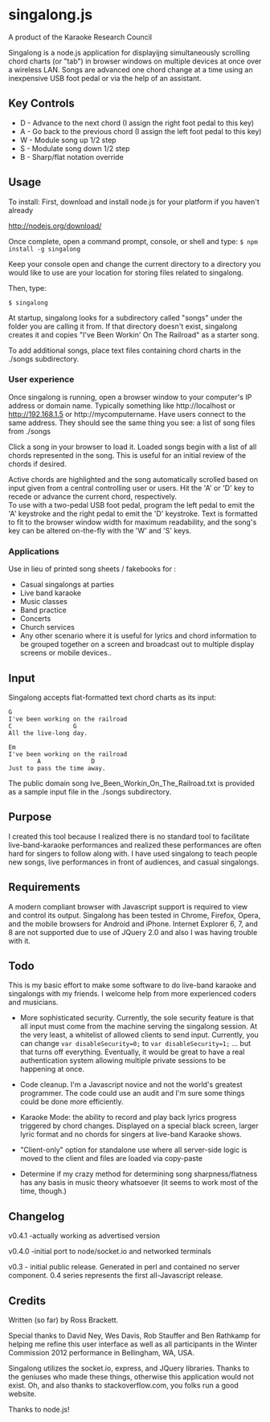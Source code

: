 # singalong.js
A product of the Karaoke Research Council

Singalong is a node.js application for displayijng simultaneously scrolling chord 
charts (or "tab") in browser windows on multiple devices at once over a wireless 
LAN. Songs are advanced one chord change at a time using an inexpensive USB foot 
pedal or via the help of an assistant.

## Key Controls
* D - Advance to the next chord (I assign the right foot pedal to this key) 
* A - Go back to the previous chord (I assign the left foot pedal to this key) 
* W - Module song up 1/2 step 
* S - Modulate song down 1/2 step 
* B - Sharp/flat notation override 

## Usage 
To install:
First, download and install node.js for your platform if you haven't already 

http://nodejs.org/download/

Once complete, open a command prompt, console, or shell and type:
```$ npm install -g singalong```

Keep your console open and change the current directory to a directory you 
would like to use are your location for storing files related to singalong.

Then, type:
 
```$ singalong```

At startup, singalong looks for a subdirectory called "songs" under the folder you 
are calling it from. If that directory doesn't exist, singalong creates it and 
copies "I've Been Workin' On The Railroad" as a starter song.

To add additional songs, place text files containing chord charts in 
the ./songs subdirectory.

### User experience
Once singalong is running, open a browser window to your computer's IP address 
or domain name.  Typically something like http://localhost or http://192.168.1.5
or http://mycomputername.  Have users connect to the same address. They should see 
the same thing you see: a list of song files from ./songs

Click a song in your browser to load it.  Loaded songs begin with a list of all 
chords represented in the song. This is useful for an initial review of the 
chords if desired.

Active chords are highlighted and the song automatically scrolled
based on input given from a central controlling user or users.  Hit 
the 'A' or 'D' key to recede or advance the current chord, respectively.  
To use with a two-pedal USB foot pedal, program the left pedal to emit the 
'A' keystroke and the right pedal to emit the 'D' keystroke. Text is 
formatted to fit to the browser window width for maximum readability, 
and the song's key can be altered on-the-fly with the 'W' and 'S' keys. 

### Applications
Use in lieu of printed song sheets / fakebooks for :
* Casual singalongs at parties
* Live band karaoke
* Music classes
* Band practice
* Concerts
* Church services
* Any other scenario where it is useful for lyrics and chord information to be 
grouped together on a screen and broadcast out to multiple display screens or 
mobile devices..


## Input
Singalong accepts flat-formatted text chord charts as its input:

```
G
I've been working on the railroad
C                 G
All the live-long day.

Em
I've been working on the railroad
        A              D
Just to pass the time away.
```

The public domain song Ive_Been_Workin_On_The_Railroad.txt is provided as a 
sample input file in the ./songs subdirectory.

## Purpose
I created this tool because I realized there is no standard tool to facilitate 
live-band-karaoke performances and realized these performances are often hard 
for singers to follow along with. I have used singalong to teach 
people new songs, live performances in front of audiences, and casual singalongs.

## Requirements 
A modern compliant browser with Javascript support is required to view and 
control its output. Singalong has been tested in Chrome, Firefox, Opera, and 
the mobile browsers for Android and iPhone. Internet Explorer 6, 7, and 8 
are not supported due to use of JQuery 2.0 and also I was having trouble with
it. 

## Todo 
This is my basic effort to make some software to do live-band karaoke and 
singalongs with my friends. I welcome help from more experienced coders
and musicians.

* More sophisticated security. Currently, the sole security feature is that
all input must come from the machine serving the singalong session. At the
very least, a whitelist of allowed clients to send input. Currently, you can
change 
```var disableSecurity=0;```
to
```var disableSecurity=1;```
... but that turns off everything.
Eventually, it would be great to have a real authentication system allowing
multiple private sessions to be happening at once.

* Code cleanup. I'm a Javascript novice and not the world's greatest programmer. 
The code could use an audit and I'm sure some things could be done more 
efficiently.

* Karaoke Mode: the ability to record and play back lyrics progress triggered 
by chord changes. Displayed on a special black screen, larger lyric format and 
no chords for singers at live-band Karaoke shows.

* "Client-only" option for standalone use where all server-side logic is moved to
the client and files are loaded via copy-paste

* Determine if my crazy method for determining song sharpness/flatness has any
basis in music theory whatsoever (it seems to work most of the time, though.)

## Changelog 
v0.4.1 -actually working as advertised version

v0.4.0 -initial port to node/socket.io and networked terminals

v0.3 - initial public release. Generated in perl and contained no server 
component. 0.4 series represents the first all-Javascript release.

## Credits
Written (so far) by Ross Brackett.

Special thanks to David Ney, Wes Davis, Rob Stauffer and Ben Rathkamp 
for helping me refine this user interface as well as all participants in the 
Winter Commission 2012 performance in Bellingham, WA, USA.

Singalong utilizes the socket.io, express, and JQuery libraries. Thanks to the geniuses
who made these things, otherwise this application would not exist. Oh, and also
thanks to stackoverflow.com, you folks run a good website.

Thanks to node.js!
